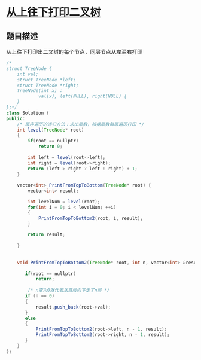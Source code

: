 # [从上往下打印二叉树](https://www.nowcoder.com/practice/7fe2212963db4790b57431d9ed259701?tpId=13&tqId=11175&tPage=2&rp=2&ru=/ta/coding-interviews&qru=/ta/coding-interviews/question-ranking)

## 题目描述

从上往下打印出二叉树的每个节点，同层节点从左至右打印



```java
/*
struct TreeNode {
	int val;
	struct TreeNode *left;
	struct TreeNode *right;
	TreeNode(int x) :
			val(x), left(NULL), right(NULL) {
	}
};*/
class Solution {
public:
    /* 层序遍历的递归方法：求出层数，根据层数每层遍历打印 */
    int level(TreeNode* root)
    {
        if(root == nullptr)
            return 0;
        
        int left = level(root->left);
        int right = level(root->right);
        return (left > right ? left : right) + 1;
    }
    
    vector<int> PrintFromTopToBottom(TreeNode* root) {
        vector<int> result;

        int levelNum = level(root);
        for(int i = 0; i < levelNum; ++i)
        {
            PrintFromTopToBottom2(root, i, result);
        }

        return result;
        
    }
    
    
    void PrintFromTopToBottom2(TreeNode* root, int n, vector<int> &result) {
        
       if(root == nullptr)
           return;
       
        /* n变为0就代表从首层向下走了n层 */
       if (n == 0)
       {
           result.push_back(root->val);
       }
       else
       {
           PrintFromTopToBottom2(root->left, n - 1, result);
           PrintFromTopToBottom2(root->right, n - 1, result);
       }
    }
};
```

